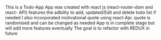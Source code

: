 This is a Todo-App
App was created with react js (react-router-dom and react- API)
features the adbility to add, updated/Edit and delete todo list if needed
I also incorporated motivational quote using react-Api. quote is randomised and can be changed as needed 
App is in complete stage but will add more features eventually
The goal is to refactor with REDUX in future 

